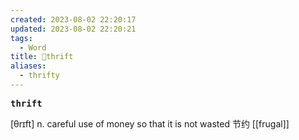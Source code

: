 ```yaml
---
created: 2023-08-02 22:20:17
updated: 2023-08-02 22:20:21
tags:
  - Word
title: 📖thrift
aliases:
  - thrifty
---
```


<pre><strong>thrift</strong></pre>
[θrɪft]
n. careful use of money so that it is not wasted 节约
[[frugal]]